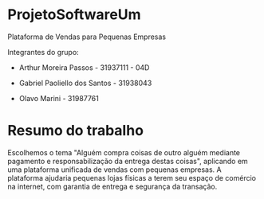 # ProjetoSoftwareUm
 Plataforma de Vendas para Pequenas Empresas

Integrantes do grupo:

* Arthur Moreira Passos - 31937111 - 04D

* Gabriel Paoliello dos Santos - 31938043

* Olavo Marini - 31987761

# Resumo do trabalho
Escolhemos o tema "Alguém compra coisas de outro alguém mediante pagamento e responsabilização da entrega destas coisas", aplicando em uma plataforma unificada de vendas com pequenas empresas. A plataforma ajudaria pequenas lojas físicas a terem seu espaço de comércio na internet, com garantia de entrega e segurança da transação.